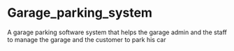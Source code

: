# Garage_parking_system
A garage parking software system that helps the garage admin and the staff to manage the garage and the customer to park his car
